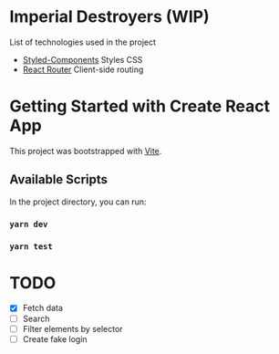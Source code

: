 # Imperial Destroyers (WIP)

<!-- [Deploy](https:// .app) -->

List of technologies used in the project

- [Styled-Components](https://github.com/styled-components/styled-components) Styles CSS
- [React Router](https://reactrouter.com/) Client-side routing

# Getting Started with Create React App

This project was bootstrapped with [Vite](https://vitejs.dev/).

## Available Scripts

In the project directory, you can run:

### `yarn dev`

### `yarn test`

# TODO

- [x] Fetch data
- [ ] Search
- [ ] Filter elements by selector
- [ ] Create fake login
